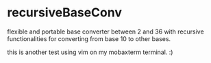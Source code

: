 # recursiveBaseConv
flexible and portable base converter between 2 and 36 with recursive functionalities for converting from base 10 to other bases.

this is another test using vim on my mobaxterm terminal. :)
